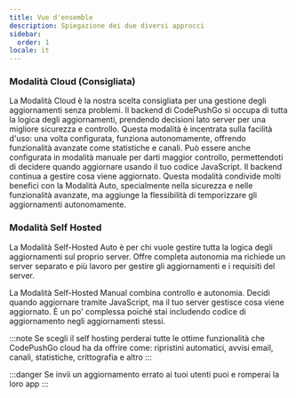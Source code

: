 ```yaml
---
title: Vue d'ensemble
description: Spiegazione dei due diversi approcci
sidebar:
  order: 1
locale: it
---
```


### Modalità Cloud (Consigliata)
La Modalità Cloud è la nostra scelta consigliata per una gestione degli aggiornamenti senza problemi. Il backend di CodePushGo si occupa di tutta la logica degli aggiornamenti, prendendo decisioni lato server per una migliore sicurezza e controllo. Questa modalità è incentrata sulla facilità d'uso: una volta configurata, funziona autonomamente, offrendo funzionalità avanzate come statistiche e canali. Può essere anche configurata in modalità manuale per darti maggior controllo, permettendoti di decidere quando aggiornare usando il tuo codice JavaScript. Il backend continua a gestire cosa viene aggiornato. Questa modalità condivide molti benefici con la Modalità Auto, specialmente nella sicurezza e nelle funzionalità avanzate, ma aggiunge la flessibilità di temporizzare gli aggiornamenti autonomamente.


### Modalità Self Hosted

La Modalità Self-Hosted Auto è per chi vuole gestire tutta la logica degli aggiornamenti sul proprio server. Offre completa autonomia ma richiede un server separato e più lavoro per gestire gli aggiornamenti e i requisiti del server.

La Modalità Self-Hosted Manual combina controllo e autonomia. Decidi quando aggiornare tramite JavaScript, ma il tuo server gestisce cosa viene aggiornato. È un po' complessa poiché stai includendo codice di aggiornamento negli aggiornamenti stessi.


:::note 
Se scegli il self hosting perderai tutte le ottime funzionalità che CodePushGo cloud ha da offrire come: ripristini automatici, avvisi email, canali, statistiche, crittografia e altro
:::

:::danger
Se invii un aggiornamento errato ai tuoi utenti puoi e romperai la loro app
:::